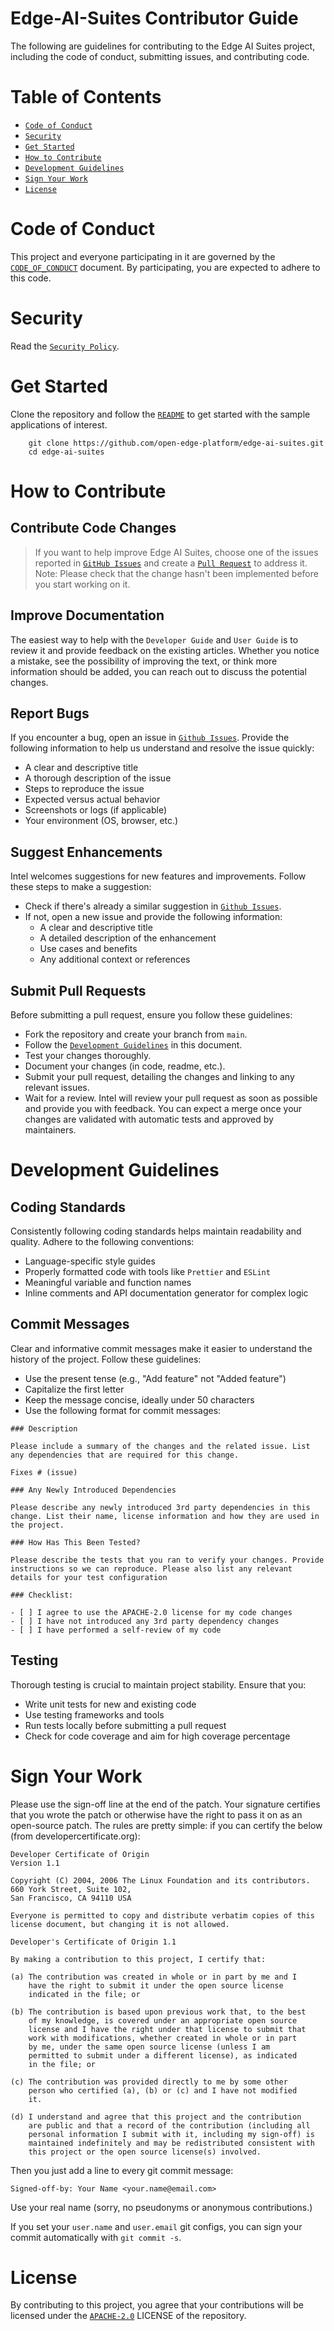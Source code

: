 
# Edge-AI-Suites Contributor Guide

The following are guidelines for contributing to the Edge AI Suites project, including the code of conduct, submitting issues, and contributing code.  

# Table of Contents

- [`Code of Conduct`](#code-of-conduct)
- [`Security`](#security)
- [`Get Started`](#get-started)
- [`How to Contribute`](#how-to-contribute)
- [`Development Guidelines`](#development-guidelines)
- [`Sign Your Work`](#sign-your-work)
- [`License`](#license)

# Code of Conduct

This project and everyone participating in it are governed by the [`CODE_OF_CONDUCT`](CODE_OF_CONDUCT.md) document. By participating, you are expected to adhere to this code.  

# Security 

Read the [`Security Policy`](SECURITY.md).  

# Get Started

Clone the repository and follow the [`README`](README.md) to get started with the sample applications of interest.  

```
    git clone https://github.com/open-edge-platform/edge-ai-suites.git
    cd edge-ai-suites
```

# How to Contribute

## Contribute Code Changes

> If you want to help improve Edge AI Suites, choose one of the issues reported in [`GitHub Issues`](issues) and create a [`Pull Request`](pulls) to address it.  
> Note: Please check that the change hasn't been implemented before you start working on it.

## Improve Documentation

The easiest way to help with the `Developer Guide` and `User Guide` is to review it and provide feedback on the
existing articles. Whether you notice a mistake, see the possibility of improving the text, or think more 
information should be added, you can reach out to discuss the potential changes.

## Report Bugs

If you encounter a bug, open an issue in [`Github Issues`](issues). Provide the following information to help us 
understand and resolve the issue quickly:

- A clear and descriptive title
- A thorough description of the issue
- Steps to reproduce the issue
- Expected versus actual behavior
- Screenshots or logs (if applicable)
- Your environment (OS, browser, etc.)

## Suggest Enhancements

Intel welcomes suggestions for new features and improvements. Follow these steps to make a suggestion:

- Check if there's already a similar suggestion in [`Github Issues`](issues).  
- If not, open a new issue and provide the following information:
   - A clear and descriptive title
   - A detailed description of the enhancement
   - Use cases and benefits
   - Any additional context or references

## Submit Pull Requests

Before submitting a pull request, ensure you follow these guidelines:

- Fork the repository and create your branch from `main`.
- Follow the [`Development Guidelines`](#development-guidelines) in this document.
- Test your changes thoroughly.
- Document your changes (in code, readme, etc.).
- Submit your pull request, detailing the changes and linking to any relevant issues.
- Wait for a review. Intel will review your pull request as soon as possible and provide you with feedback. 
You can expect a merge once your changes are validated with automatic tests and approved by maintainers.

# Development Guidelines

## Coding Standards

Consistently following coding standards helps maintain readability and quality. Adhere to the following conventions:
- Language-specific style guides
- Properly formatted code with tools like `Prettier` and `ESLint`
- Meaningful variable and function names
- Inline comments and API documentation generator for complex logic

## Commit Messages

Clear and informative commit messages make it easier to understand the history of the project. Follow these guidelines:
- Use the present tense (e.g., "Add feature" not "Added feature")
- Capitalize the first letter
- Keep the message concise, ideally under 50 characters
- Use the following format for commit messages:

```
### Description

Please include a summary of the changes and the related issue. List any dependencies that are required for this change.

Fixes # (issue)

### Any Newly Introduced Dependencies

Please describe any newly introduced 3rd party dependencies in this change. List their name, license information and how they are used in the project.

### How Has This Been Tested?

Please describe the tests that you ran to verify your changes. Provide instructions so we can reproduce. Please also list any relevant details for your test configuration

### Checklist:

- [ ] I agree to use the APACHE-2.0 license for my code changes
- [ ] I have not introduced any 3rd party dependency changes
- [ ] I have performed a self-review of my code
```

## Testing

Thorough testing is crucial to maintain project stability. Ensure that you:
- Write unit tests for new and existing code
- Use testing frameworks and tools
- Run tests locally before submitting a pull request
- Check for code coverage and aim for high coverage percentage

# Sign Your Work

Please use the sign-off line at the end of the patch. Your signature certifies that you wrote the patch or otherwise have the right to pass it on as an open-source patch. The rules are pretty simple: if you can certify the below (from developercertificate.org):

```
Developer Certificate of Origin
Version 1.1

Copyright (C) 2004, 2006 The Linux Foundation and its contributors.
660 York Street, Suite 102,
San Francisco, CA 94110 USA

Everyone is permitted to copy and distribute verbatim copies of this
license document, but changing it is not allowed.

Developer's Certificate of Origin 1.1

By making a contribution to this project, I certify that:

(a) The contribution was created in whole or in part by me and I
    have the right to submit it under the open source license
    indicated in the file; or

(b) The contribution is based upon previous work that, to the best
    of my knowledge, is covered under an appropriate open source
    license and I have the right under that license to submit that
    work with modifications, whether created in whole or in part
    by me, under the same open source license (unless I am
    permitted to submit under a different license), as indicated
    in the file; or

(c) The contribution was provided directly to me by some other
    person who certified (a), (b) or (c) and I have not modified
    it.

(d) I understand and agree that this project and the contribution
    are public and that a record of the contribution (including all
    personal information I submit with it, including my sign-off) is
    maintained indefinitely and may be redistributed consistent with
    this project or the open source license(s) involved.
```

Then you just add a line to every git commit message:

```
Signed-off-by: Your Name <your.name@email.com>
```

Use your real name (sorry, no pseudonyms or anonymous contributions.)

If you set your `user.name` and `user.email` git configs, you can sign your commit automatically with `git commit -s`.

# License

By contributing to this project, you agree that your contributions will be licensed under the [`APACHE-2.0`](LICENSE) LICENSE of the repository.

